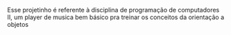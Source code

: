 Esse projetinho é referente à disciplina de programação de computadores II, um player de musica bem básico pra treinar os conceitos da orientação a objetos
